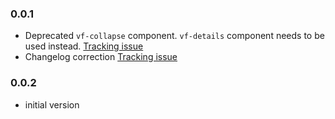 ### 0.0.1

* Deprecated `vf-collapse` component. `vf-details` component needs to be used instead. [Tracking issue](https://github.com/visual-framework/vf-core/issues/1911)
* Changelog correction [Tracking issue](https://github.com/visual-framework/vf-core/issues/2035)

### 0.0.2

* initial version

